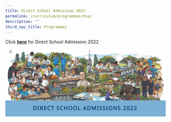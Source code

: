```yaml
---
title: Direct School Admission 2022
permalink: /curriculum/programmes/dsa/
description: ""
third_nav_title: Programmes
---
```

Click [**here**](https://sites.google.com/hihs.edu.sg/hihs-dsa/) for Direct School Admission 2022

<a href="https://sites.google.com/hihs.edu.sg/hihs-dsa/">
<img src="/images/Curriculum/Direct%20school%20admission%202022.png" src="https://sites.google.com/hihs.edu.sg/hihs-dsa/">

